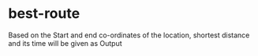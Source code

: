 # best-route
 Based on the Start and end co-ordinates of the location, shortest distance and its time will be given as Output
